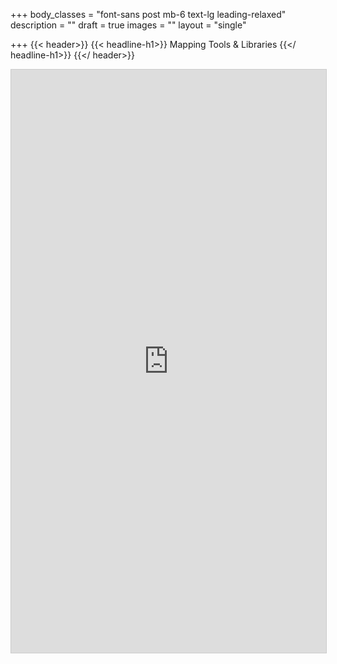 +++
body_classes = "font-sans post mb-6 text-lg leading-relaxed"
description = ""
draft = true
images = ""
layout = "single"

+++
{{< header>}}
{{< headline-h1>}}
Mapping Tools & Libraries
{{</ headline-h1>}}
{{</ header>}}
<iframe class="airtable-embed" src="https://airtable.com/embed/shridyyz3ZsngK99m?backgroundColor=blue&viewControls=on" frameborder="0" onmousewheel="" width="100%" height="933" style="background: transparent; border: 1px solid #ccc;"></iframe>